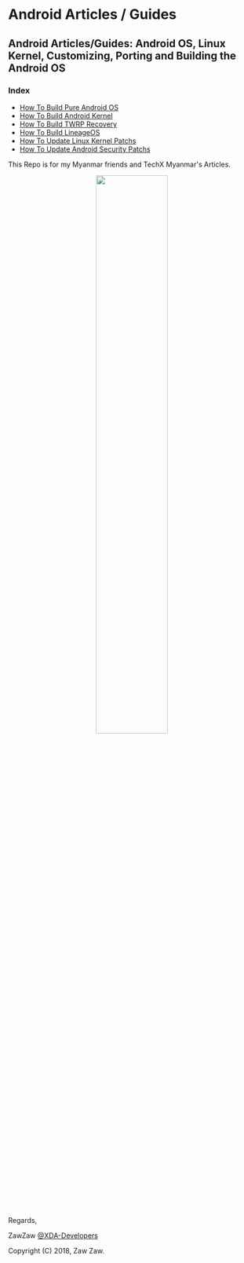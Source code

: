 # Android Articles / Guides

## Android Articles/Guides: Android OS, Linux Kernel, Customizing, Porting and Building the Android OS

### Index
- [How To Build Pure Android OS](https://github.com/zawzaww/android-articles/blob/techx-android/Guides/Building-AOSP-ROM.md)
- [How To Build Android Kernel](https://github.com/zawzaww/android-articles/blob/techx-android/Guides/Building-Android-Kernel.md)
- [How To Build TWRP Recovery](https://github.com/zawzaww/android-articles/blob/techx-android/Guides/Building-TWRP-Recovery.md)
- [How To Build LineageOS](https://github.com/zawzaww/android-articles/blob/techx-android/Guides/Building-LineageOS.md)
- [How To Update Linux Kernel Patchs](https://github.com/zawzaww/android-articles/blob/techx-android/Guides/Updating-Linux-Kernel-Patchs.md)
- [How To Update Android Security Patchs](https://github.com/zawzaww/android-articles/blob/techx-android/Guides/Updating-Android-Security-Patchs.md)

This Repo is for my Myanmar friends and TechX Myanmar's Articles.

<center><img src="https://upload.wikimedia.org/wikipedia/commons/thumb/d/db/Android_robot_2014.svg/511px-Android_robot_2014.svg.png" height="54%" width="54%;"/></center> 


Regards,

ZawZaw [@XDA-Developers](https://forum.xda-developers.com/member.php?u=7581611)

Copyright (C) 2018, Zaw Zaw.
